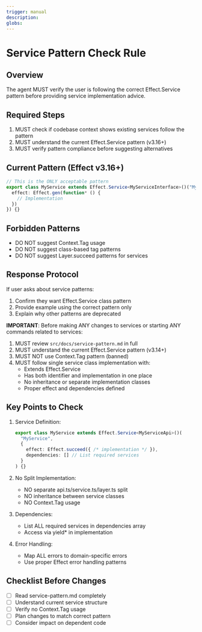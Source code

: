 ```yaml
---
trigger: manual
description:
globs:
---
```

# Service Pattern Check Rule

## Overview
The agent MUST verify the user is following the correct Effect.Service pattern before providing service implementation advice.

## Required Steps
1. MUST check if codebase context shows existing services follow the pattern
2. MUST understand the current Effect.Service pattern (v3.16+)
3. MUST verify pattern compliance before suggesting alternatives

## Current Pattern (Effect v3.16+)
```typescript
// This is the ONLY acceptable pattern
export class MyService extends Effect.Service<MyServiceInterface>()("MyService", {
  effect: Effect.gen(function* () {
    // Implementation
  })
}) {}
```

## Forbidden Patterns
- DO NOT suggest Context.Tag usage
- DO NOT suggest class-based tag patterns  
- DO NOT suggest Layer.succeed patterns for services

## Response Protocol
If user asks about service patterns:
1. Confirm they want Effect.Service class pattern
2. Provide example using the correct pattern only
3. Explain why other patterns are deprecated

**IMPORTANT**: Before making ANY changes to services or starting ANY commands related to services:

1. MUST review `src/docs/service-pattern.md` in full
2. MUST understand the current Effect.Service pattern (v3.14+)
3. MUST NOT use Context.Tag pattern (banned)
4. MUST follow single service class implementation with:
   - Extends Effect.Service
   - Has both identifier and implementation in one place
   - No inheritance or separate implementation classes
   - Proper effect and dependencies defined

## Key Points to Check

1. Service Definition:
   ```typescript
   export class MyService extends Effect.Service<MyServiceApi>()(
     "MyService",
     {
       effect: Effect.succeed({ /* implementation */ }),
       dependencies: [] // List required services
     }
   ) {}
   ```

2. No Split Implementation:
   - NO separate api.ts/service.ts/layer.ts split
   - NO inheritance between service classes
   - NO Context.Tag usage

3. Dependencies:
   - List ALL required services in dependencies array
   - Access via yield* in implementation

4. Error Handling:
   - Map ALL errors to domain-specific errors
   - Use proper Effect error handling patterns

## Checklist Before Changes

- [ ] Read service-pattern.md completely
- [ ] Understand current service structure
- [ ] Verify no Context.Tag usage
- [ ] Plan changes to match correct pattern
- [ ] Consider impact on dependent code
